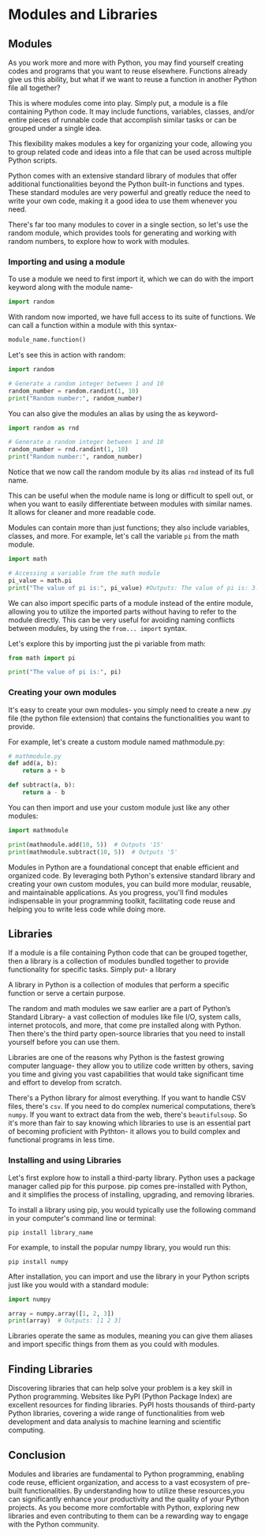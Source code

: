 # Modules and Libraries

## Modules
As you work more and more with Python, you may find yourself creating codes and programs that you want to reuse elsewhere. Functions already give us this ability, but what if we want to reuse a function in another Python file all together?

This is where modules come into play. Simply put, a module is a file containing Python code. It may include functions, variables, classes, and/or entire pieces of runnable code that accomplish similar tasks or can be grouped under a single idea.

This flexibility makes modules a key for organizing your code, allowing you to group related code and ideas into a file that can be used across multiple Python scripts. 

Python comes with an extensive standard library of modules that offer additional functionalities beyond the Python built-in functions and types. These standard modules are very powerful and greatly reduce the need to write your own code, making it a good idea to use them whenever you need.

There's far too many modules to cover in a single section, so let's use the random module, which provides tools for generating and working with random numbers, to explore how to work with modules.


### Importing and using a module

To use a module we need to first import it, which we can do with the import keyword along with the module name-

```python
import random
```

With random now imported, we have full access to its suite of functions. We can call a function within a module with this syntax-

```python
module_name.function()
```
Let's see this in action with random:

```python
import random

# Generate a random integer between 1 and 10
random_number = random.randint(1, 10)
print("Random number:", random_number)
```

You can also give the modules an alias by using the as keyword-
```python
import random as rnd

# Generate a random integer between 1 and 10
random_number = rnd.randint(1, 10)
print("Random number:", random_number)
```
Notice that we now call the random module by its alias `rnd` instead of its full name.

This can be useful when the module name is long or difficult to spell out, or when you want to easily differentiate between modules with similar names. It allows for cleaner and more readable code.

Modules can contain more than just functions; they also include variables, classes, and more. For example, let's call the variable `pi` from the math module.

```python
import math

# Accessing a variable from the math module
pi_value = math.pi
print("The value of pi is:", pi_value) #Outputs: The value of pi is: 3.141592653589793
```

We can also import specific parts of a module instead of the entire module, allowing you to utilize the imported parts without having to refer to the module directly. This can be very useful for avoiding naming conflicts between modules, by using the `from... import` syntax.

Let's explore this by importing just the pi variable from math:

```python
from math import pi

print("The value of pi is:", pi)
```

### Creating your own modules

It's easy to create your own modules- you simply need to create a new .py file (the python file extension)  that contains the functionalities you want to provide.

For example, let's create a custom module named mathmodule.py:

```python 
# mathmodule.py
def add(a, b):
    return a + b

def subtract(a, b):
    return a - b
```

You can then import and use your custom module just like any other modules:

```python
import mathmodule

print(mathmodule.add(10, 5))  # Outputs '15'
print(mathmodule.subtract(10, 5))  # Outputs '5'
```
Modules in Python are a foundational concept that enable efficient and organized code. By leveraging both Python's extensive standard library and creating your own custom modules, you can build more modular, reusable, and maintainable applications. As you progress, you'll find modules indispensable in your programming toolkit, facilitating code reuse and helping you to write less code while doing more.

## Libraries

If a module is a file containing Python code that can be grouped together, then a library is a collection of modules bundled together to provide functionality for specific tasks. Simply put- a library 

A library in Python is a collection of modules that perform a specific function or serve a certain purpose.

The random and math modules we saw earlier are a part of Python’s Standard Library- a vast collection of modules like file I/O, system calls, internet protocols, and more, that come pre installed along with Python. Then there's the third party open-source libraries that you need to install yourself before you can use them.

Libraries are one of the reasons why Python is the fastest growing computer language- they allow you to utilize code written by others, saving you time and giving you vast capabilities that would take significant time and effort to develop from scratch.

There's a Python library for almost everything. If you want to handle CSV files, there's `csv`. If you need to do complex numerical computations, there’s `numpy`. If you want to extract data from the web, there's `beautifulsoup`. So it's more than fair to say knowing which libraries to use is an essential part of becoming proficient with Pythton- it allows you to build complex and functional programs in less time.

### Installing and using Libraries
Let's first explore how to install a third-party library. Python uses a package manager called pip for this purpose. pip comes pre-installed with Python, and it simplifies the process of installing, upgrading, and removing libraries.

To install a library using pip, you would typically use the following command in your computer's command line or terminal:

```
pip install library_name
```

For example, to install the popular numpy library, you would run this:

```
pip install numpy
```

After installation, you can import and use the library in your Python scripts just like you would with a standard module:

```python
import numpy

array = numpy.array([1, 2, 3])
print(array)  # Outputs: [1 2 3]
```

Libraries operate the same as modules, meaning you can give them aliases and import specific things from them as you could with modules.

## Finding Libraries
Discovering libraries that can help solve your problem is a key skill in Python programming. Websites like PyPI (Python Package Index) are excellent resources for finding libraries. PyPI hosts thousands of third-party Python libraries, covering a wide range of functionalities from web development and data analysis to machine learning and scientific computing.

## Conclusion
Modules and libraries are fundamental to Python programming, enabling code reuse, efficient organization, and access to a vast ecosystem of pre-built functionalities. By understanding how to utilize these resources,you can significantly enhance your productivity and the quality of your Python projects. As you become more comfortable with Python, exploring new libraries and even contributing to them can be a rewarding way to engage with the Python community.